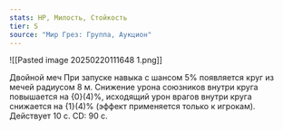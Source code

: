 ```yaml
---
stats: HP, Милость, Стойкость
tier: S
source: "Мир Грез: Группа, Аукцион"
---
```

![[Pasted image 20250220111648 1.png]]

Двойной меч
При запуске навыка с шансом 5% появляется круг из мечей радиусом 8 м. Снижение урона союзников внутри круга повышается на {0}(4)%, исходящий урон врагов внутри круга снижается на {1}(4)% (эффект применяется только к игрокам). Действует 10 с. CD: 90 с.